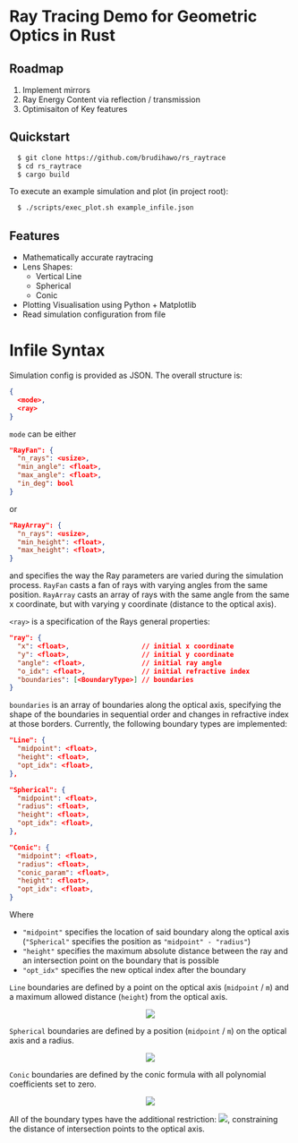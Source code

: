 # Ray Tracing Demo for Geometric Optics in Rust

## Roadmap
1. Implement mirrors
2. Ray Energy Content via reflection / transmission
3. Optimisaiton of Key features

## Quickstart
```bash
  $ git clone https://github.com/brudihawo/rs_raytrace
  $ cd rs_raytrace
  $ cargo build
```

To execute an example simulation and plot (in project root):
```bash
  $ ./scripts/exec_plot.sh example_infile.json
```

## Features
- Mathematically accurate raytracing
- Lens Shapes:
  - Vertical Line
  - Spherical
  - Conic
- Plotting Visualisation using Python + Matplotlib
- Read simulation configuration from file

# Infile Syntax
Simulation config is provided as JSON. The overall structure is:
```json
{
  <mode>,
  <ray>
}
```

`mode` can be either
```json
"RayFan": {
  "n_rays": <usize>,
  "min_angle": <float>,
  "max_angle": <float>,
  "in_deg": bool
}
```
or
```json
"RayArray": {
  "n_rays": <usize>,
  "min_height": <float>,
  "max_height": <float>,
}
```
and specifies the way the Ray parameters are varied during the simulation process.
`RayFan` casts a fan of rays with varying angles from the same position. `RayArray` casts
an array of rays with the same angle from the same x coordinate, but with varying y
coordinate (distance to the optical axis).

`<ray>` is a specification of the Rays general properties:
```json
"ray": {
  "x": <float>,                  // initial x coordinate
  "y": <float>,                  // initial y coordinate
  "angle": <float>,              // initial ray angle
  "o_idx": <float>,              // initial refractive index
  "boundaries": [<BoundaryType>] // boundaries
}
```
`boundaries` is an array of boundaries along the optical axis, specifying the shape of
the boundaries in sequential order and changes in refractive index at those borders.
Currently, the following boundary types are implemented:
```json
"Line": {
  "midpoint": <float>,
  "height": <float>,
  "opt_idx": <float>,
},

"Spherical": {
  "midpoint": <float>,
  "radius": <float>,
  "height": <float>,
  "opt_idx": <float>,
},

"Conic": {
  "midpoint": <float>,
  "radius": <float>,
  "conic_param": <float>,
  "height": <float>,
  "opt_idx": <float>,
}
```

Where
- `"midpoint"` specifies the location of said boundary along the optical axis
  (`"Spherical"` specifies the position as `"midpoint" - "radius"`)
- `"height"` specifies the maximum absolute distance between the ray and an intersection
  point on the boundary that is possible
- `"opt_idx"` specifies the new optical index after the boundary

`Line` boundaries are defined by a point on the optical axis (`midpoint` / `m`) and a
maximum allowed distance (`height`) from the optical axis.
<p align="center">
  <img src="https://render.githubusercontent.com/render/math?math=\color{orange}{x = m}">
</p>

`Spherical` boundaries are defined by a position (`midpoint` / `m`) on the optical axis
and a radius.
<p align="center">
  <img src="https://render.githubusercontent.com/render/math?math=\color{orange}{(x%20-%20m)^2%20%2B%20y^2 = R^2}">
</p>

`Conic` boundaries are defined by the conic formula with all polynomial coefficients
set to zero.
<p align="center">
  <img src="https://render.githubusercontent.com/render/math?math=\color{orange}{z(r)%20=%20m%20%2B%20\frac{r^2}{R%20\left(1%20%2B%20\sqrt{1%20-%20(1%20%2B%20\kappa)%20\frac{r^2}{R^2}}\right)}}">
</p>

All of the boundary types have the additional restriction:
  <img src="https://render.githubusercontent.com/render/math?math=\color{orange}{y \leq \text{height}}">, constraining the distance of intersection points to the optical axis.
